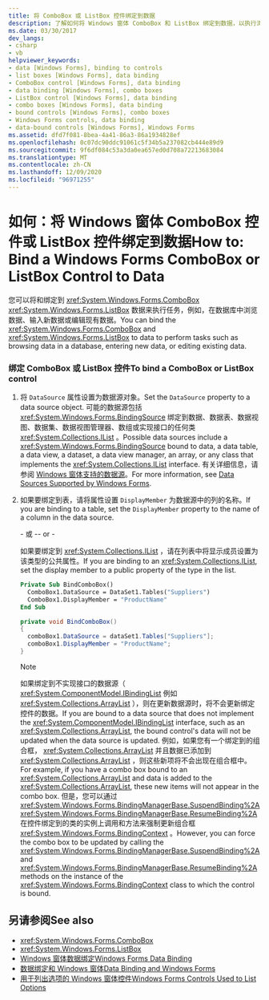 ```yaml
---
title: 将 ComboBox 或 ListBox 控件绑定到数据
description: 了解如何将 Windows 窗体 ComboBox 和 ListBox 绑定到数据，以执行浏览数据库中的数据、输入新数据或编辑现有数据等任务。
ms.date: 03/30/2017
dev_langs:
- csharp
- vb
helpviewer_keywords:
- data [Windows Forms], binding to controls
- list boxes [Windows Forms], data binding
- ComboBox control [Windows Forms], data binding
- data binding [Windows Forms], combo boxes
- ListBox control [Windows Forms], data binding
- combo boxes [Windows Forms], data binding
- bound controls [Windows Forms], combo boxes
- Windows Forms controls, data binding
- data-bound controls [Windows Forms], Windows Forms
ms.assetid: dfd7f081-8bea-4a41-86a3-86a1934828ef
ms.openlocfilehash: 0c07dc90ddc91061c5f34b5a237082cb444e89d9
ms.sourcegitcommit: 9f6df084c53a3da0ea657ed0d708a72213683084
ms.translationtype: MT
ms.contentlocale: zh-CN
ms.lasthandoff: 12/09/2020
ms.locfileid: "96971255"
---
```

# <a name="how-to-bind-a-windows-forms-combobox-or-listbox-control-to-data"></a><span data-ttu-id="48faf-103">如何：将 Windows 窗体 ComboBox 控件或 ListBox 控件绑定到数据</span><span class="sxs-lookup"><span data-stu-id="48faf-103">How to: Bind a Windows Forms ComboBox or ListBox Control to Data</span></span>
<span data-ttu-id="48faf-104">您可以将和绑定到 <xref:System.Windows.Forms.ComboBox> <xref:System.Windows.Forms.ListBox> 数据来执行任务，例如，在数据库中浏览数据、输入新数据或编辑现有数据。</span><span class="sxs-lookup"><span data-stu-id="48faf-104">You can bind the <xref:System.Windows.Forms.ComboBox> and <xref:System.Windows.Forms.ListBox> to data to perform tasks such as browsing data in a database, entering new data, or editing existing data.</span></span>  
  
### <a name="to-bind-a-combobox-or-listbox-control"></a><span data-ttu-id="48faf-105">绑定 ComboBox 或 ListBox 控件</span><span class="sxs-lookup"><span data-stu-id="48faf-105">To bind a ComboBox or ListBox control</span></span>  
  
1. <span data-ttu-id="48faf-106">将 `DataSource` 属性设置为数据源对象。</span><span class="sxs-lookup"><span data-stu-id="48faf-106">Set the `DataSource` property to a data source object.</span></span> <span data-ttu-id="48faf-107">可能的数据源包括 <xref:System.Windows.Forms.BindingSource> 绑定到数据、数据表、数据视图、数据集、数据视图管理器、数组或实现接口的任何类 <xref:System.Collections.IList> 。</span><span class="sxs-lookup"><span data-stu-id="48faf-107">Possible data sources include a <xref:System.Windows.Forms.BindingSource> bound to data, a data table, a data view, a dataset, a data view manager, an array, or any class that implements the <xref:System.Collections.IList> interface.</span></span> <span data-ttu-id="48faf-108">有关详细信息，请参阅 [Windows 窗体支持的数据源](../data-sources-supported-by-windows-forms.md)。</span><span class="sxs-lookup"><span data-stu-id="48faf-108">For more information, see [Data Sources Supported by Windows Forms](../data-sources-supported-by-windows-forms.md).</span></span>  
  
2. <span data-ttu-id="48faf-109">如果要绑定到表，请将属性设置 `DisplayMember` 为数据源中的列的名称。</span><span class="sxs-lookup"><span data-stu-id="48faf-109">If you are binding to a table, set the `DisplayMember` property to the name of a column in the data source.</span></span>  
  
     <span data-ttu-id="48faf-110">\- 或 -</span><span class="sxs-lookup"><span data-stu-id="48faf-110">\- or -</span></span>  
  
     <span data-ttu-id="48faf-111">如果要绑定到 <xref:System.Collections.IList> ，请在列表中将显示成员设置为该类型的公共属性。</span><span class="sxs-lookup"><span data-stu-id="48faf-111">If you are binding to an <xref:System.Collections.IList>, set the display member to a public property of the type in the list.</span></span>  
  
    ```vb  
    Private Sub BindComboBox()  
      ComboBox1.DataSource = DataSet1.Tables("Suppliers")  
      ComboBox1.DisplayMember = "ProductName"  
    End Sub  
    ```  
  
    ```csharp  
    private void BindComboBox()  
    {  
      comboBox1.DataSource = dataSet1.Tables["Suppliers"];  
      comboBox1.DisplayMember = "ProductName";  
    }  
    ```  
  
    > [!NOTE]
    > <span data-ttu-id="48faf-112">如果绑定到不实现接口的数据源（ <xref:System.ComponentModel.IBindingList> 例如 <xref:System.Collections.ArrayList> ），则在更新数据源时，将不会更新绑定控件的数据。</span><span class="sxs-lookup"><span data-stu-id="48faf-112">If you are bound to a data source that does not implement the <xref:System.ComponentModel.IBindingList> interface, such as an <xref:System.Collections.ArrayList>, the bound control's data will not be updated when the data source is updated.</span></span> <span data-ttu-id="48faf-113">例如，如果您有一个绑定到的组合框， <xref:System.Collections.ArrayList> 并且数据已添加到 <xref:System.Collections.ArrayList> ，则这些新项将不会出现在组合框中。</span><span class="sxs-lookup"><span data-stu-id="48faf-113">For example, if you have a combo box bound to an <xref:System.Collections.ArrayList> and data is added to the <xref:System.Collections.ArrayList>, these new items will not appear in the combo box.</span></span> <span data-ttu-id="48faf-114">但是，您可以通过 <xref:System.Windows.Forms.BindingManagerBase.SuspendBinding%2A> <xref:System.Windows.Forms.BindingManagerBase.ResumeBinding%2A> 在控件绑定到的类的实例上调用和方法来强制更新组合框 <xref:System.Windows.Forms.BindingContext> 。</span><span class="sxs-lookup"><span data-stu-id="48faf-114">However, you can force the combo box to be updated by calling the <xref:System.Windows.Forms.BindingManagerBase.SuspendBinding%2A> and <xref:System.Windows.Forms.BindingManagerBase.ResumeBinding%2A> methods on the instance of the <xref:System.Windows.Forms.BindingContext> class to which the control is bound.</span></span>  
  
## <a name="see-also"></a><span data-ttu-id="48faf-115">另请参阅</span><span class="sxs-lookup"><span data-stu-id="48faf-115">See also</span></span>

- <xref:System.Windows.Forms.ComboBox>
- <xref:System.Windows.Forms.ListBox>
- [<span data-ttu-id="48faf-116">Windows 窗体数据绑定</span><span class="sxs-lookup"><span data-stu-id="48faf-116">Windows Forms Data Binding</span></span>](../windows-forms-data-binding.md)
- [<span data-ttu-id="48faf-117">数据绑定和 Windows 窗体</span><span class="sxs-lookup"><span data-stu-id="48faf-117">Data Binding and Windows Forms</span></span>](../data-binding-and-windows-forms.md)
- [<span data-ttu-id="48faf-118">用于列出选项的 Windows 窗体控件</span><span class="sxs-lookup"><span data-stu-id="48faf-118">Windows Forms Controls Used to List Options</span></span>](windows-forms-controls-used-to-list-options.md)
